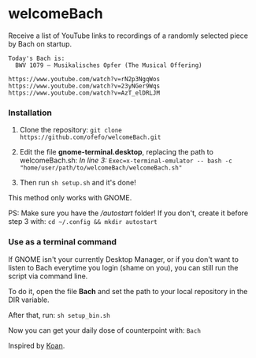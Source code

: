 # welcomeBach

Receive a list of YouTube links to recordings of a randomly selected piece by Bach on startup.

```
Today's Bach is: 
  BWV 1079 – Musikalisches Opfer (The Musical Offering)

https://www.youtube.com/watch?v=rN2p3NgqWos
https://www.youtube.com/watch?v=23yNGer9Wqs
https://www.youtube.com/watch?v=AzT_elDRLJM
```


### Installation

1. Clone the repository: `git clone https://github.com/ofefo/welcomeBach.git`

2. Edit the file **gnome-terminal.desktop**, replacing the path to welcomeBach.sh:
*In line 3:*
`Exec=x-terminal-emulator -- bash -c "home/user/path/to/welcomeBach/welcomeBach.sh"`

3. Then run `sh setup.sh` and it's done!

This method only works with GNOME.

PS: Make sure you have the */autostart* folder! If you don't, create it before step 3 with: `cd ~/.config && mkdir autostart`

### Use as a terminal command

If GNOME isn't your currently Desktop Manager, or if you don't want to listen to Bach everytime you login (shame on you), you can still run the script via command line.

To do it, open the file **Bach** and set the path to your local repository in the DIR variable.

After that, run: `sh setup_bin.sh`

Now you can get your daily dose of counterpoint with: `Bach`


Inspired by [Koan].

[Koan]: https://github.com/a-moreira/Koan
